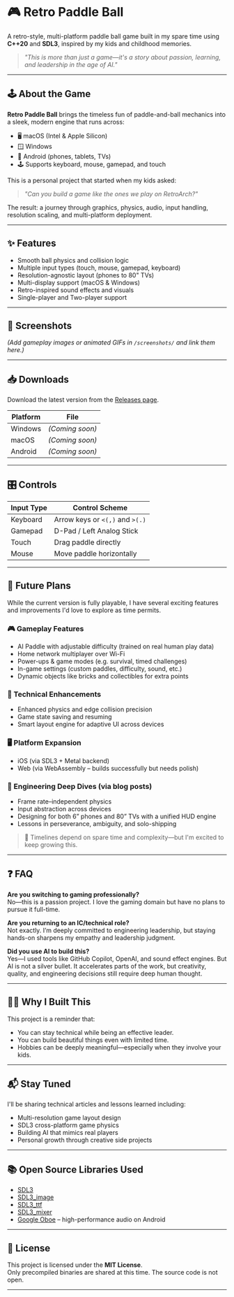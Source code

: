 # 🎮 Retro Paddle Ball

A retro-style, multi-platform paddle ball game built in my spare time using **C++20** and **SDL3**, inspired by my kids and childhood memories.

> _"This is more than just a game—it's a story about passion, learning, and leadership in the age of AI."_

---

## 🕹️ About the Game

**Retro Paddle Ball** brings the timeless fun of paddle-and-ball mechanics into a sleek, modern engine that runs across:

- 🖥️ macOS (Intel & Apple Silicon)
- 🪟 Windows
- 📱 Android (phones, tablets, TVs)
- 🕹️ Supports keyboard, mouse, gamepad, and touch

This is a personal project that started when my kids asked:
> *"Can you build a game like the ones we play on RetroArch?"*

The result: a journey through graphics, physics, audio, input handling, resolution scaling, and multi-platform deployment.

---

## ✨ Features

- Smooth ball physics and collision logic
- Multiple input types (touch, mouse, gamepad, keyboard)
- Resolution-agnostic layout (phones to 80" TVs)
- Multi-display support (macOS & Windows)
- Retro-inspired sound effects and visuals
- Single-player and Two-player support

---

## 📸 Screenshots

*(Add gameplay images or animated GIFs in `/screenshots/` and link them here.)*

---

## 📥 Downloads

Download the latest version from the [Releases page](https://github.com/stanlymt/retro-paddle-ball/releases).

| Platform  | File                |
|-----------|---------------------|
| Windows   | *(Coming soon)*     |
| macOS     | *(Coming soon)*     |
| Android   | *(Coming soon)*     |

---

## 🎛️ Controls

| Input Type | Control Scheme              |
|------------|------------------------------|
| Keyboard   | Arrow keys or `<(,)` and `>(.)` |
| Gamepad    | D-Pad / Left Analog Stick    |
| Touch      | Drag paddle directly         |
| Mouse      | Move paddle horizontally     |

---

## 🔮 Future Plans

While the current version is fully playable, I have several exciting features and improvements I'd love to explore as time permits.

### 🎮 Gameplay Features
- AI Paddle with adjustable difficulty (trained on real human play data)
- Home network multiplayer over Wi-Fi
- Power-ups & game modes (e.g. survival, timed challenges)
- In-game settings (custom paddles, difficulty, sound, etc.)
- Dynamic objects like bricks and collectibles for extra points

### 🧠 Technical Enhancements
- Enhanced physics and edge collision precision
- Game state saving and resuming
- Smart layout engine for adaptive UI across devices

### 🖥️ Platform Expansion
- iOS (via SDL3 + Metal backend)
- Web (via WebAssembly – builds successfully but needs polish)

### 🧪 Engineering Deep Dives (via blog posts)
- Frame rate–independent physics
- Input abstraction across devices
- Designing for both 6” phones and 80” TVs with a unified HUD engine
- Lessons in perseverance, ambiguity, and solo-shipping

> 💬 Timelines depend on spare time and complexity—but I'm excited to keep growing this.

---

## ❓ FAQ

**Are you switching to gaming professionally?**  
No—this is a passion project. I love the gaming domain but have no plans to pursue it full-time.

**Are you returning to an IC/technical role?**  
Not exactly. I’m deeply committed to engineering leadership, but staying hands-on sharpens my empathy and leadership judgment.

**Did you use AI to build this?**  
Yes—I used tools like GitHub Copilot, OpenAI, and sound effect engines. But AI is not a silver bullet. It accelerates parts of the work, but creativity, quality, and engineering decisions still require deep human thought.

---

## 👨‍👧 Why I Built This

This project is a reminder that:

- You can stay technical while being an effective leader.
- You can build beautiful things even with limited time.
- Hobbies can be deeply meaningful—especially when they involve your kids.

---

## 📬 Stay Tuned

I'll be sharing technical articles and lessons learned including:

- Multi-resolution game layout design
- SDL3 cross-platform game physics
- Building AI that mimics real players
- Personal growth through creative side projects

---

## 📚 Open Source Libraries Used

- [SDL3](https://github.com/libsdl-org/SDL)
- [SDL3_image](https://github.com/libsdl-org/SDL_image)
- [SDL3_ttf](https://github.com/libsdl-org/SDL_ttf)
- [SDL3_mixer](https://github.com/libsdl-org/SDL_mixer)
- [Google Oboe](https://github.com/google/oboe) – high-performance audio on Android

---

## 📝 License

This project is licensed under the **MIT License**.  
Only precompiled binaries are shared at this time. The source code is not open.

---
